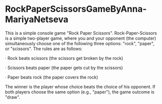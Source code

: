 # RockPaperScissorsGameByAnna-MariyaNetseva
This is a simple console game "Rock Paper Scissors".
Rock-Paper-Scissors is a simple two-player game, 
where you and your opponent (the computer) simultaneously choose one of the following three options: "rock", "paper", or "scissors". 
The rules are as follows:

· Rock beats scissors (the scissors get broken by the rock)

· Scissors beats paper (the paper gets cut by the scissors)

· Paper beats rock (the paper covers the rock)

The winner is the player whose choice beats the choice of his opponent.
 If both players choose the same option (e.g., "paper"), the game outcome is "draw".
